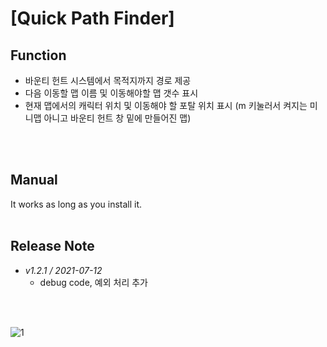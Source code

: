 # [Quick Path Finder]

## Function

- 바운티 헌트 시스템에서 목적지까지 경로 제공
- 다음 이동할 맵 이름 및 이동해야할 맵 갯수 표시
- 현재 맵에서의 캐릭터 위치 및 이동해야 할 포탈 위치 표시 
  (m 키눌러서 켜지는 미니맵 아니고 바운티 헌트 창 밑에 만들어진 맵)
<br/>
<br/>

## Manual
It works as long as you install it.
<br/>
<br/>

## Release Note
* *v1.2.1 / 2021-07-12*
  - debug code, 예외 처리 추가
<br/>
<br/>



 

![1](https://user-images.githubusercontent.com/77488646/125259519-59da0200-e33a-11eb-9204-489f85caced5.png)


